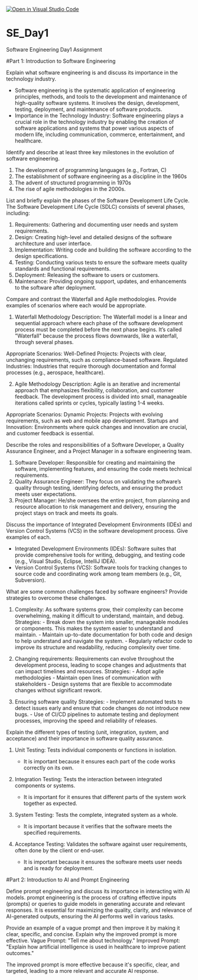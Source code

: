 [![Open in Visual Studio Code](https://classroom.github.com/assets/open-in-vscode-2e0aaae1b6195c2367325f4f02e2d04e9abb55f0b24a779b69b11b9e10269abc.svg)](https://classroom.github.com/online_ide?assignment_repo_id=15565745&assignment_repo_type=AssignmentRepo)
# SE_Day1
Software Engineering Day1 Assignment

#Part 1: Introduction to Software Engineering

Explain what software engineering is and discuss its importance in the technology industry.
- Software engineering is the systematic application of engineering principles, methods, and tools to the development and maintenance of high-quality software systems. It involves the design, development, testing, deployment, and maintenance of software products.
- Importance in the Technology Industry: Software engineering plays a crucial role in the technology industry by enabling the creation of software applications and systems that power various aspects of modern life, including communication, commerce, entertainment, and healthcare.


Identify and describe at least three key milestones in the evolution of software engineering.
1. The development of programming languages (e.g., Fortran, C)
2. The establishment of software engineering as a discipline in the 1960s
3. The advent of structured programming in 1970s
4. The rise of agile methodologies in the 2000s.
   
List and briefly explain the phases of the Software Development Life Cycle.
The Software Development Life Cycle (SDLC) consists of several phases, including:
  1. Requirements: Gathering and documenting user needs and system requirements.
  2. Design: Creating high-level and detailed designs of the software architecture and user interface.
  3. Implementation: Writing code and building the software according to the design specifications.
  4. Testing: Conducting various tests to ensure the software meets quality standards and functional requirements.
  5. Deployment: Releasing the software to users or customers.
  6. Maintenance: Providing ongoing support, updates, and enhancements to the software after deployment.

Compare and contrast the Waterfall and Agile methodologies. Provide examples of scenarios where each would be appropriate.
1. Waterfall Methodology
Description: The Waterfall model is a linear and sequential approach where each phase of the software development process must be completed before the next phase begins. It’s called "Waterfall" because the process flows downwards, like a waterfall, through several phases.

Appropriate Scenarios:
Well-Defined Projects: Projects with clear, unchanging requirements, such as compliance-based software.
Regulated Industries: Industries that require thorough documentation and formal processes (e.g., aerospace, healthcare).

2. Agile Methodology
Description: Agile is an iterative and incremental approach that emphasizes flexibility, collaboration, and customer feedback. The development process is divided into small, manageable iterations called sprints or cycles, typically lasting 1-4 weeks.

Appropriate Scenarios:
Dynamic Projects: Projects with evolving requirements, such as web and mobile app development.
Startups and Innovation: Environments where quick changes and innovation are crucial, and customer feedback is essential.

Describe the roles and responsibilities of a Software Developer, a Quality Assurance Engineer, and a Project Manager in a software engineering team.
1. Software Developer: Responsible for creating and maintaining the software, implementing features, and ensuring the code meets technical requirements.
2. Quality Assurance Engineer: They focus on validating the software’s quality through testing, identifying defects, and ensuring the product meets user expectations.
3. Project Manager: He/she oversees the entire project, from planning and resource allocation to risk management and delivery, ensuring the project stays on track and meets its goals.


Discuss the importance of Integrated Development Environments (IDEs) and Version Control Systems (VCS) in the software development process. Give examples of each.
- Integrated Development Environments (IDEs): Software suites that provide comprehensive tools for writing, debugging, and testing code (e.g., Visual Studio, Eclipse, IntelliJ IDEA).
- Version Control Systems (VCS): Software tools for tracking changes to source code and coordinating work among team members (e.g., Git, Subversion).

What are some common challenges faced by software engineers? Provide strategies to overcome these challenges.
1. Complexity: As software systems grow, their complexity can become overwhelming, making it difficult to understand, maintain, and debug.
Strategies: - Break down the system into smaller, manageable modules or components. This makes the system easier to understand and maintain.
            - Maintain up-to-date documentation for both code and design to help understand and navigate the system.
            - Regularly refactor code to improve its structure and readability, reducing complexity over time.
   
2. Changing requirements: Requirements can evolve throughout the development process, leading to scope changes and adjustments that can impact timelines and resources.
Strategies: - Adopt agile methodologies
            - Maintain open lines of communication with stakeholders
            - Design systems that are flexible to accommodate changes without significant rework.

3. Ensuring software quality
   Strategies: - Implement automated tests to detect issues early and ensure that code changes do not introduce new bugs.
               - Use of CI/CD pipelines to automate testing and deployment processes, improving the speed and reliability of releases. 

Explain the different types of testing (unit, integration, system, and acceptance) and their importance in software quality assurance.
 
1. Unit Testing: Tests individual components or functions in isolation.
   - It is important because it ensures each part of the code works correctly on its own.

2. Integration Testing: Tests the interaction between integrated components or systems.
   - It is important for it ensures that different parts of the system work together as expected.

3. System Testing: Tests the complete, integrated system as a whole.
   - It is important because it verifies that the software meets the specified requirements.

4. Acceptance Testing: Validates the software against user requirements, often done by the client or end-user.
   - It is important because it ensures the software meets user needs and is ready for deployment.

#Part 2: Introduction to AI and Prompt Engineering


Define prompt engineering and discuss its importance in interacting with AI models.
prompt engineering is the process of crafting effective inputs (prompts) or queries to guide models in generating accurate and relevant responses.
It is essential for maximizing the quality, clarity, and relevance of 
AI-generated outputs, ensuring the AI performs well in various tasks.

Provide an example of a vague prompt and then improve it by making it clear, specific, and concise. Explain why the improved prompt is more effective.
Vague Prompt:
"Tell me about technology."
Improved Prompt:
"Explain how artificial intelligence is used in healthcare to improve patient outcomes."

The improved prompt is more effective because it's specific, clear, and targeted, leading to a more relevant and accurate AI response.



